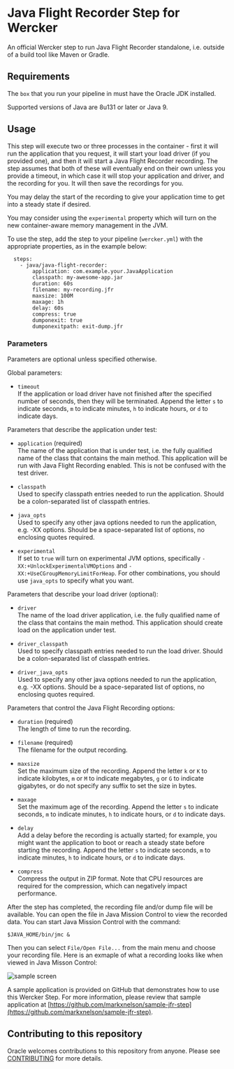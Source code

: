 # Java Flight Recorder Step for Wercker

An official Wercker step to run Java Flight Recorder standalone, i.e. outside of a build tool like Maven or Gradle.

## Requirements

The `box` that you run your pipeline in must have the Oracle JDK installed. 

Supported versions of Java are 8u131 or later or Java 9.

## Usage 

This step will execute two or three processes in the container - first it will run the application that you request, it will start your load driver (if you provided one), and then it will start a Java Flight Recorder recording.  The step assumes that both of these will eventually end on their own unless you provide a timeout, in which case it will stop your application and driver, and the recording for you.  It will then save the recordings for you.

You may delay the start of the recording to give your application time to get into a steady state if desired.

You may consider using the `experimental` property which will turn on the new container-aware memory management in the JVM.

To use the step, add the step to your pipeline (`wercker.yml`) with the appropriate properties, as in the example below:

```
  steps:
    - java/java-flight-recorder:
        application: com.example.your.JavaApplication
        classpath: my-awesome-app.jar
        duration: 60s
        filename: my-recording.jfr
        maxsize: 100M
        maxage: 1h
        delay: 60s
        compress: true
        dumponexit: true
        dumponexitpath: exit-dump.jfr
```

### Parameters
Parameters are optional unless specified otherwise.

Global parameters:

* `timeout`
<br>If the application or load driver have not finished after the specified number of seconds, then they will be terminated.  Append the letter `s` to indicate seconds, `m` to indicate minutes, `h` to indicate hours, or `d` to indicate days. 

Parameters that describe the application under test:

* `application` (required) 
<br>The name of the application that is under test, i.e. the fully qualified name of the class that contains the main method.  This application will be run with Java Flight Recording enabled.  This is not be confused with the test driver. 

* `classpath` 
<br>Used to specify classpath entries needed to run the application. Should be a colon-separated list of classpath entries.

* `java_opts`
<br>Used to specify any other java options needed to run the application, e.g. -XX options.  Should be a space-separated list of options, no enclosing quotes required.

* `experimental`
<br>If set to `true` will turn on experimental JVM options, specifically `-XX:+UnlockExperimentalVMOptions` and `-XX:+UseCGroupMemoryLimitForHeap`.  For other combinations, you should use `java_opts` to specify what you want.

Parameters that describe your load driver (optional):

* `driver` 
<br>The name of the load driver application, i.e. the fully qualified name of the class that contains the main method.  This application should create load on the application under test.

* `driver_classpath`
<br>Used to specify classpath entries needed to run the load driver.  Should be a colon-separated list of classpath entries.

* `driver_java_opts`
<br>Used to specify any other java options needed to run the application, e.g. -XX options.  Should be a space-separated list of options, no enclosing quotes required.

Parameters that control the Java Flight Recording options: 

* `duration` (required)
<br>The length of time to run the recording.

* `filename` (required) 
<br>The filename for the output recording.

* `maxsize` 
<br>Set the maximum size of the recording. Append the letter `k` or `K` to indicate kilobytes, `m` or `M` to indicate megabytes, `g` or `G` to indicate gigabytes, or do not specify any suffix to set the size in bytes.

* `maxage`
<br>Set the maximum age of the recording. Append the letter `s` to indicate seconds, `m` to indicate minutes, `h` to indicate hours, or `d` to indicate days.

* `delay`
<br>Add a delay before the recording is actually started; for example, you might want the application to boot or reach a steady state before starting the recording.  Append the letter `s` to indicate seconds, `m` to indicate minutes, `h` to indicate hours, or `d` to indicate days.

* `compress`
<br>Compress the output in ZIP format. Note that CPU resources are required for the compression, which can negatively impact performance.

After the step has completed, the recording file and/or dump file will be available.  You can open the file in Java Mission Control to view the recorded data. You can start Java Mission Control with the command:

`$JAVA_HOME/bin/jmc &` 

Then you can select `File/Open File...` from the main menu and choose your recording file.  Here is an exmaple of what a recording looks like when viewed in Java Misson Control: 

![sample screen](doc/jfr-sample.jpg)

A sample application is provided on GitHub that demonstrates how to use this Wercker Step.  For more information, please review that sample application at [https://github.com/markxnelson/sample-jfr-step](https://github.com/markxnelson/sample-jfr-step).

## Contributing to this repository

Oracle welcomes contributions to this repository from anyone.  Please see [CONTRIBUTING](CONTRIBUTING.md) for more details. 
